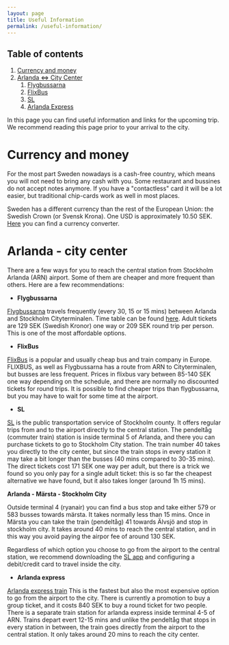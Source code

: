 ```yaml
---
layout: page
title: Useful Information
permalink: /useful-information/
---
```


## Table of contents
1. [Currency and money](#CurrencyMoney)
2. [Arlanda <=> City Center](#ArlandaCityCenter)
	1. [Flygbussarna](#flygbuss) 
    2. [FlixBus](#flixbus) 
    3. [SL](#SL) 
    4. [Arlanda Express](#arlandaexp)

In this page you can find useful information and links for the upcoming trip. We recommend reading this page prior to your arrival to the city.

# Currency and money<a name="CurrencyMoney"></a>

For the most part Sweden nowadays is a cash-free country, which means you will not need to bring any cash with you. Some restaurant and bussines do not accept notes anymore. If you have a "contactless" card it will be a lot easier, but traditional chip-cards work as well in most places.

Sweden has a different currency than the rest of the European Union: the Swedish Crown (or Svensk Krona). One USD is approximately 10.50 SEK. [Here](https://www.xe.com/currencyconverter/) you can find a currency converter.

# Arlanda - city center<a name="ArlandaCityCenter"></a>

There are a few ways for you to reach the central station from Stockholm Arlanda (ARN) airport. Some of them are cheaper and more frequent than others. Here are a few recommendations:

- **Flygbussarna**<a name="flygbuss"></a>

[Flygbussarna](https://www.flygbussarna.se/) travels frequently (every 30, 15 or 15 mins) between Arlanda and Stockholm Cityterminalen. Time table can be found [here](https://www.flygbussarna.se/ticket/timetables#port=171&stop=1&direction=to&date=2023-05-31). Adult tickets are 129 SEK (Swedish Kronor) one way or 209 SEK round trip per person. This is one of the most affordable options. 

- **FlixBus**<a name="flixbux"></a>

[FlixBus](https://www.flixbus.se/) is a popular and usually cheap bus and train company in Europe. FLIXBUS, as well as Flygbussarna has a route from ARN to Cityterminalen, but busses are less frequent. Prices in flixbus vary between 85-140 SEK one way depending on the schedule, and there are normally no discounted tickets for round trips. It is possible to find cheaper trips than flygbussarna, but you may have to wait for some time at the airport.

- **SL**<a name="SL"></a>

[SL](https://sl.se/) is the public transportation service of Stockholm county. It offers regular trips from and to the airport directly to the central station. The pendeltåg (commuter train) station is inside terminal 5 of Arlanda, and there you can purchase tickets to go to Stockholm City station. The train number 40 takes you directly to the city center, but since the train stops in every station it may take a bit longer than the busses (40 mins compared to 30-35 mins). The direct tickets cost 171 SEK one way per adult, but there is a trick we found so you only pay for a single adult ticket: this is so far the cheapest alternative we have found, but it also takes longer (around 1h 15 mins). 

**Arlanda - Märsta - Stockholm City**

Outside terminal 4 (ryanair) you can find a bus stop and take either 579 or 583 busses towards märsta. It takes normally less than 15 mins. Once in Märsta you can take the train (pendeltåg) 41 towards Älvsjö and stop in stockholm city. It takes around 40 mins to reach the central station, and in this way you avoid paying the airpor fee of around 130 SEK. 

Regardless of which option you choose to go from the airport to the central station, we recommend downloading the [SL app](https://sl.se/sl/om-sl/om-sl-appen) and configuring a debit/credit card to travel inside the city. 

- **Arlanda express** <a name="arlandaexp"></a>

[Arlanda express train](https://www.arlandaexpress.se/) This is the fastest but also the most expensive option to go from the airport to the city. There is currently a promotion to buy a group ticket, and it costs 840 SEK to buy a round ticket for two people. There is a separate train station for arlanda express inside terminal 4-5 of ARN. Trains depart evert 12-15 mins and unlike the pendeltåg that stops in every station in between, the train goes directly from the airport to the central station. It only takes around 20 mins to reach the city center. 

